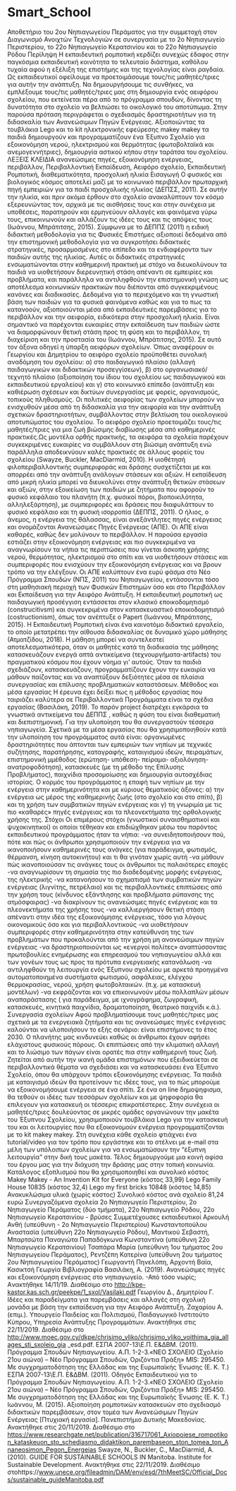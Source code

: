 # Smart_School
Αποθετήριο του 2ου Νηπιαγωγείου Περάματος για την συμμετοχή στον Διαγωνισμό  Ανοιχτών Τεχνολογιών σε συνεργασία με το 2ο Νηπιαγωγείο Περιστερίου, το 22ο Νηπιαγωγείο Κερατσινίου και το 22ο Νηπιαγωγείο Ρόδου
Περίληψη
Η εκπαιδευτική ρομποτική κερδίζει συνεχώς έδαφος στην παγκόσμια εκπαιδευτική κοινότητα το τελευταίο διάστημα, καθόλου τυχαία αφού η εξέλιξη της επιστήμης και της τεχνολογίας είναι ραγδαία. Ως εκπαιδευτικοί οφείλουμε να προετοιμάσουμε τους/τις μαθητές/τριες για αυτήν την ανάπτυξη. Να δημιουργήσουμε τις συνθήκες, να εμπλέξουμε τους/τις μαθητές/τριες μας στη δημιουργία ενός αειφόρου σχολείου, που εκτείνεται πέρα από το πρόγραμμα σπουδών, δίνοντας τη δυνατότητα στο σχολείο να βελτιώσει το οικολογικό του αποτύπωμα. Στην παρούσα πρόταση περιγράφεται ο σχεδιασμός δραστηριοτήτων για τη διδασκαλία των Ανανεώσιμων Πηγών Ενέργειας. Αξιοποιώντας  τα τουβλάκια Lego και τo kit ηλεκτρονικής εφεύρεσης  makey makey τα παιδιά δημιουργούν και προγραμματίζουν ένα Έξυπνο Σχολείο για εξοικονόμηση νερού, ηλεκτρισμού και θερμότητας (φωτοβολταϊκά και ανεμογεννήτριες), δημιουργία αστικού κήπου στην ταράτσα του σχολείου.
ΛΕΞΕΙΣ ΚΛΕΙ∆ΙΑ
ανανεώσιµες πηγές, εξοικονόμηση ενέργειας, περιβάλλον, Περιβαλλοντική Εκπαίδευση, Αειφόρο σχολείο, Εκπαιδευτική Ρομποτική, διαθεματικότητα, προσχολική ηλικία
Εισαγωγή
Ο φυσικός και βιολογικός κόσμος αποτελεί μαζί με το κοινωνικό περιβάλλον πρωταρχική πηγή εμπειριών για τα παιδί προσχολικής ηλικίας (ΔΕΠΣΣ, 2011). Σε αυτήν την ηλικία, και πριν ακόμα έρθουν στο σχολείο ανακαλύπτουν τον κόσμο εξερευνώντας τον, αρχικά με τις αισθήσεις τους και στην συνέχεια με υποθέσεις, παρατηρούν και ερμηνεύουν αλλαγές και φαινόμενα γύρω τους, επικοινωνούν και αλλάζουν τις ιδέες τους και τις απόψεις τους  (Ιωάννου, Μπράτιτσης, 2015). Σύμφωνα με το ΔΕΠΠΣ (2011) η ειδική διδακτική μεθοδολογία για τις Φυσικές Επιστήμες αξιοποιεί δεδομένα από την επιστημονική μεθοδολογία για να συγκροτήσει διδακτικές στρατηγικές, προσαρμοσμένες στο επίπεδο και τα ενδιαφέροντα των παιδιών αυτής της ηλικίας. Αυτές οι διδακτικές στρατηγικές ενσωματώνονται στην καθημερινή πρακτική με στόχο να διευκολύνουν τα παιδιά να υιοθετήσουν διερευνητική στάση απέναντι σε εμπειρίες και προβλήματα, και παράλληλα να αντιληφθούν την επιστημονική γνώση ως αποτέλεσμα κοινωνικών πρακτικών που διέπονται από συγκεκριμένους κανόνες και διαδικασίες. Δεδομένα για το περιεχόμενο και τη γνωστική βάση των παιδιών για τα φυσικά φαινόμενα καθώς και για το πως τα κατανοούν, αξιοποιούνται μέσα από εκπαιδευτικές παρεμβάσεις για το περιβάλλον και την αειφορία, ειδικότερα στην προσχολική ηλικία. Είναι σημαντικό να παρέχονται ευκαιρίες στην εκπαίδευση των παιδιών ώστε να διαμορφώνουν θετική στάση προς τη φύση και το περιβάλλον, τη διαχείριση και την προστασία του (Ιωάννου, Μπράτιτσης, 2015). Σε αυτό τον άξονα οδηγεί η ύπαρξη αειφόρων σχολείων.
Όπως αναφέρουν οι Γεωργίου και Δημητρίου το αειφόρο σχολείο προϋποθέτει συνολική αναδόμηση του σχολείου: α) στο παιδαγωγικό πλαίσιο (αλλαγή παιδαγωγικών και διδακτικών προσεγγίσεων), β) στο οργανωσιακό/τεχνητό πλαίσιο (αξιοποίηση του ίδιου του σχολείου ως παιδαγωγικού και εκπαιδευτικού εργαλείου) και γ) στο κοινωνικό επίπεδο (ανάπτυξη και καθιέρωση σχέσεων και δικτύων συνεργασίας με φορείς, οργανισμούς, τοπικούς πληθυσμούς. Οι πολιτικές αειφορίας των σχολείων μπορούν να ενισχυθούν μέσα από τη διδασκαλία για την αειφορία και την ανάπτυξη σχετικών δραστηριοτήτων, συμβάλλοντας στην βελτίωση του οικολογικού αποτυπώματος του σχολείου. Το αειφόρο σχολείο προετοιμάζει τους/τις μαθητές/τριες για μια ζωή βιώσιμης διαβίωσης μέσα από καθημερινές πρακτικές.Ως μοντέλα ορθής πρακτικής, τα αειφόρα τα σχολεία παρέχουν συγκεκριμένες ευκαιρίες να συμβάλλουν στη βιώσιμη ανάπτυξη ενώ παράλληλα αποδεικνύουν καλές πρακτικές σε άλλους φορείς του σχολείου (Swayze, Buckler, MacDiarmid, 2010).
Η υιοθέτησή φιλοπεριβαλλοντικής συμπεριφοράς και δράσης συσχετίζεται με και απορρέει από την ανάπτυξη ανάλογων στάσεων και αξιών. Η εκπαίδευση από μικρή ηλικία μπορεί να διευκολύνει στην ανάπτυξη θετικών στάσεων και αξιών, στην εξοικείωση των παιδιών με ζητήματα που αφορούν το φυσικό κεφάλαιο του πλανήτη (π.χ. φυσικοί πόροι, βιοποικιλότητα, αλληλεξάρτηση), με συμπεριφορές και δράσεις που διαφυλάττουν το φυσικό κεφάλαιο και τη φυσική ισορροπία (ΔΕΠΠΣ, 2011).
Ο ήλιος, ο άνεμος, η ενέργεια της θάλασσας, είναι ανεξάντλητες πηγές ενέργειας και ονομάζονται Ανανεώσιμες Πηγές Ενέργειας (ΑΠΕ). Οι ΑΠΕ είναι καθαρές, καθώς δεν μολύνουν το περιβάλλον. Η παρούσα εργασία εστιάζει στην εξοικονόμηση ενέργειας και πιο συγκεκριμένα να αναγνωρίσουν τα νήπια τις περιπτώσεις που γίνεται άσκοπη χρήσης νερού, θερμότητας, ηλεκτρισμού στο σπίτι και να υιοθετήσουν στάσεις και συμπεριφορές που ενισχύουν την εξοικονόμηση ενέργειας και να βρουν τρόπο να την ελέγξουν. Οι ΑΠΕ καλύπτουν ένα ευρύ φάσμα στο Νέο Πρόγραμμα Σπουδών (ΝΠΣ, 2011) του Νηπιαγωγείου, εντάσσονται τόσο στη μαθησιακή περιοχή των Φυσικών Επιστημών όσο και στο Περιβάλλον και Εκπαίδευση για την Αειφόρο Ανάπτυξη.
Η εκπαιδευτική ρομποτική ως παιδαγωγική προσέγγιση εντάσσεται στον κλασικό εποικοδομητισμό (construcitivsm) και συγκεκριμένα στον κατασκευαστικό εποικοδομητισμό (costructionism), όπως τον ανέπτυξε ο Papert (Ιωάννου, Μπράτιτσης, 2015).  Η Εκπαιδευτική Ρομποτική είναι ένα καινοτόμο διδακτικό εργαλείο, το οποίο μετατρέπει την αίθουσα διδασκαλίας σε δυναμικό χώρο μάθησης (Ατματζίδου, 2018). H μάθηση μπορεί να συντελεστεί αποτελεσματικότερα, όταν οι μαθητές κατά τη διαδικασία της μάθησης κατασκευάζουν ενεργά απτά αντικείμενα (τεχνουργήματα-artifacts) του πραγματικού κόσμου που έχουν νόημα γι’ αυτούς.  Όταν τα παιδιά σχεδιάζουν, κατασκευάζουν, προγραμματίζουν έχουν την ευκαιρία να μάθουν παίζοντας και να αναπτύξουν δεξιότητες μέσα σε πλαίσια συνεργασίας και επίλυσης προβληματικών καταστάσεων.
Μέθοδος και μέσα εργασίας
Η έρευνα έχει δείξει πως η μέθοδος εργασίας που ταιριάζει καλύτερα σε Περιβαλλοντικά Προγράμματα είναι τα σχέδια εργασίας (Βασιλάκη, 2019). Το παρόν project διατρέχει εγκάρσια τα γνωστικά αντικείμενα του ΔΕΠΠΣ , καθώς η φύση του είναι διαθεματική και διεπιστημονική. Για την υλοποίηση του θα συνεργαστούν τέσσερα νηπιαγωγεία. Σχετικά µε τα μέσα εργασίας που θα χρησιμοποιηθούν κατά την υλοποίηση του προγράµµατος αυτά είναι: οργανωμένες δραστηριότητες που άπτονται των εμπειριών των νηπίων με τεχνικές συζήτησης, παρατήρησης, καταγραφής, καταιγισμού ιδεών, πειραμάτων, επιστημονική µμέθοδος (ερώτηση- υπόθεση- πείραµα- αξιολόγηση- ανατροφοδότηση), κατασκευές (µε τη µέθοδο της Επίλυσης Προβλήματος), παιχνίδια προσομοίωσης και δηµιουργία αυτοσχέδιας ιστορίας. Ο κορμός του προγράμματος η επαφή των νηπίων με την ενέργεια στην καθημερινότητα και με κύριους θεματικούς άξονες: α) την ενέργεια ως μέρος της καθημερινής ζωής (στο σχολείο και στο σπίτι), β) και τη χρήση των συμβατικών πηγών ενέργειας και γ) τη γνωριμία με τις πιο «καθαρές» πηγές ενέργειας και τα πλεονεκτήματα της ορθολογικής χρήσης της.
Στόχοι
Οι επιμέρους στόχοι (γνωστικοί συναισθηματικοί και ψυχοκινητικοί) οι οποίοι τέθηκαν και επιδιώχθηκαν μέσω του παρόντος εκπαιδευτικού προγράμματος ήταν τα νήπια:
 -να συνειδητοποιήσουν πού, πότε και πώς οι άνθρωποι χρησιμοποιούν την ενέργεια για να ικανοποιήσουν καθημερινές τους ανάγκες (για παράδειγμα, φωτισμός, θέρμανση, κίνηση αυτοκινήτου) και τι θα γινόταν χωρίς αυτή
-να μάθουν πώς ικανοποιούσαν τις ανάγκες τους οι άνθρωποι τις παλαιότερες εποχές
 -να αναγνωρίσουν τη σημασία της πιο διαδεδομένης μορφής ενέργειας, της ηλεκτρικής
-να κατανοήσουν το σχηματισμό των συμβατικών πηγών ενέργειας (λιγνίτης, πετρέλαιο) και  τις περιβαλλοντικές επιπτώσεις από την χρήση τους (κίνδυνος εξάντλησης και προβλήματα ρύπανσης της ατμόσφαιρας)
  -να διακρίνουν  τις ανανεώσιμες πηγές ενέργειας και τα πλεονεκτήματα της χρήσης τους
 -να καλλιεργήσουν θετική στάση απέναντι στην ιδέα της εξοικονόμησης ενέργειας, τόσο για λόγους οικονομικούς όσο και για περιβαλλοντικούς
  -να υιοθετήσουν συμπεριφορές στην καθημερινότητα στην κατεύθυνση της των προβλημάτων που προκαλούνται από την χρήση μη ανανεώσιμων πηγών ενέργειας
-να δραστηριοποιούνται ως «ενεργοί πολίτες» αναπτύσσοντας πρωτοβουλίες ενημέρωσης και επηρεασμού του νηπιαγωγείου αλλά και των γονέων τους ως προς τα πρότυπα ενεργειακής κατανάλωση
-να αντιληφθούν τη λειτουργία ενός Έξυπνου σχολείου  με αρκετά προηγμένα αυτοματοποιημένα συστήματα φωτισμού, ασφάλειας, ελέγχου θερμοκρασίας, νερού, χρήση φωτοβολταικών. (π.χ. με κατασκευή μοντέλων)
-να εκφράζονται και να επικοινωνούν μέσω πολλαπλών μέσων αναπαράστασης ( για παράδειγμα, με ιχνογράφημα, ζωγραφική, κατασκευές, κινητικά παιχνίδια, δραματοποίηση, θεατρικό παιχνίδι κ.ά.).  
Συνεργασία σχολείων
 Αφού προβληματίσουμε τους μαθητές/τριες μας σχετικά με τα ενεργειακά ζητήματα και τις ανανεώσιμες πηγές ενέργειας καλούνται να υλοποιήσουν το εξής σενάριο: είναι επιστήμονες το έτος 2030. Ο πλανήτης μας κινδυνεύει καθώς οι άνθρωποι έχουν αφήσει ελάχιστους φυσικούς πόρους. Οι επιπτώσεις από την κλιματική αλλαγή και το λιώσιμο των πάγων είναι ορατές πια στην καθημερινή τους ζωή. Ζητείται από αυτήν την ικανή ομάδα επιστημόνων που εξειδικεύεται σε περιβαλλοντικά θέματα να σχεδιάσει και να κατασκευάσει ένα Έξυπνο Σχολείο, όπου θα υπάρχουν τρόποι εξοικονόμησης ενέργειας. Τα παιδιά με καταιγισμό ιδεών θα προτείνουν τις ιδέες τους, για το πώς μπορούμε να εξοικονομήσουμε ενέργεια σε ένα σπίτι. Σε ένα on line δημοψηφισμα, θα τεθούν οι ιδέες των τεσσάρων σχολείων και με ψηφοφορία θα επιλεγουν για κατασκευή οι τέσσερις επικρατέστερες. Στην συνέχεια οι μαθητές/τριες δουλεύοντας σε μικρές ομάδες οργανώνουν την μακέτα του Έξυπνου Σχολείου, χρησιμοποιούν τουβλάκια Lego για την κατασκευή του και οι λειτουργίες που θα εξοικονομούν ενέργεια προγραμματίζονται με το kit makey makey. 
Στη συνέχεια κάθε σχολείο φτιάχνει ένα tutorial/video για τον τρόπο που εργάστηκε και το στέλνει με e-mail στα μέλη των υπόλοιπων σχολείων για να ενσωματώσουν την “έξυπνη  λειτουργία” στην δική τους μακέτα. Τέλος δημιουργούμε μια κοινή αφίσα του έργου μας για την διάχυση την δράσης μας στην τοπική κοινωνία.  
 Κατάλογος εξοπλισμού που θα χρησιμοποιηθεί και συνολικό κόστος
Makey Makey - An Invention Kit for Everyone (κόστος 33,99)
Lego Family House 10835 (κόστος 32,4)
Lego my first bricks 10848 (κόστος 14,85)
Ανακυκλώσιμα υλικά (χωρίς κόστος)
Συνολικό κόστος ανά σχολείο 81,24 ευρώ
Συνεργαζόμενα σχολεία
2ο Νηπιαγωγείο Περιστερίου, 2ο Νηπιαγωγείο Περάματος (δύο τμήματα), 22ο Νηπιαγωγείο Ρόδου, 22ο Νηπιαγωγείο Κερατσινίου - βρύσες
Συμμετέχουσες εκπαιδευτικοί
Αρκουλή Ανθή (υπεύθυνη - 2ο Νηπιαγωγείο Περιστερίου)
Κωνσταντοπούλου Αναστασία (υπεύθυνη 22ο Νηπιαγωγείο Ρόδου), Μαντικού Σεβαστή, Μπαρτσώτα Παναγιώτα
Παπαδόγκωνα Κωνσταντίνα (υπεύθυνη 22ο Νηπιαγωγείο Κερατσινίου)
Τσαπάρα Μαρία (υπεύθυνη 1ου τμήματος 2ου Νηπιαγωγείου Περάματος), Ρεντζέπη Κατερίνα (υπεύθυνη 2ου τμήματος 2ου Νηπιαγωγείου Περάματος) Γεωργαντή Πηνελόπη, Αρχοντή Βαϊα, Κασικτσή Γεωργία
Βιβλιογραφία
Βασιλάκη, Α. (2019). Ανανεώσιμες πηγές και εξοικονόμηση ενέργειας στο νηπιαγωγείο. -Από τόσο νωρίς; Aνακτήθηκε 14/11/19. Διαθέσιμο στο http://kpe-kastor.kas.sch.gr/peekpe/1_sxol/Vasilaki.pdf
Γεωργίου Δ., Δημητρίου Γ. Ιδέες και παραδείγματα για παρεμβάσεις και αλλαγές στη σχολική μονάδα με βάση την εκπαίδευση για την Αειφόρο Ανάπτυξη. Ζαχαρίου Α. (επιμ.). Υπουργείο Παιδείας και Πολιτισμού, Παιδαγωγικό Ινστιτούτο Κύπρου, Υπηρεσία Ανάπτυξης Προγραμμάτων. Ανακτήθηκε στις 22/11/2019. Διαθέσιμο στο http://www.moec.gov.cy/dkpe/chrisimo_yliko/chrisimo_yliko_voithima_gia_allages_sti_sxoleio_gia _esd.pdf.
ΕΣΠΑ 2007-13\Ε.Π. Ε&ΔΒΜ. (2011). Πρόγραμμα Σπουδών Νηπιαγωγείου. Α.Π. 1-2-3.«ΝΕΟ ΣΧΟΛΕΙΟ (Σχολείο 21ου αιώνα) – Νέο Πρόγραμμα Σπουδών, Οριζόντια Πράξη» MIS: 295450. Με συγχρηματοδότηση της Ελλάδας και της Ευρωπαϊκής Ένωσης (Ε. Κ. Τ.)
ΕΣΠΑ 2007-13\Ε.Π. Ε&ΔΒΜ. (2011). Οδηγός Εκπαιδευτικού για το Πρόγραμμα Σπουδών Νηπιαγωγείου. Α.Π. 1-2-3.«ΝΕΟ ΣΧΟΛΕΙΟ (Σχολείο 21ου αιώνα) – Νέο Πρόγραμμα Σπουδών, Οριζόντια Πράξη» MIS: 295450. Με συγχρηματοδότηση της Ελλάδας και της Ευρωπαϊκής Ένωσης (Ε. Κ. Τ.)
Ιωάννου, Μ. (2015). Αξιοποίηση ρομποτικών κατασκευών στο σχεδιασμό διδακτικών παρεμβάσεων, στον τομέα των Ανανεώσιμων Πηγών Ενέργειας [Πτυχιακή εργασία]. Πανεπιστήμιο Δυτικής Μακεδονίας. Ανακτήθηκε στις 20/11/2019. Διαθέσιμο στο https://www.researchgate.net/publication/316717061_Axiopoiese_rompotikon_kataskeuon_sto_schediasmo_didaktikon_parembaseon_ston_tomea_ton_Ananeosimon_Pegon_Energeias
Swayze, Ν., Buckler, C., MacDiarmid, A. (2010). GUIDE FOR SUSTAINABLE SCHOOLS IN Manitoba. Institute for Sustainable Development. Ανακτήθηκε στις 22/11/2019. Διαθέσιμο στοhttps://www.unece.org/fileadmin/DAM/env/esd/7thMeetSC/Official_Docs/sustainable_guideManitoba.pdf
